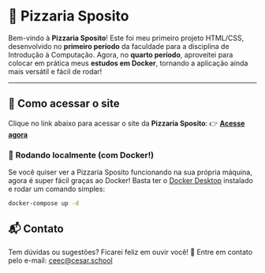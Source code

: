 # 🍕 **Pizzaria Sposito**

Bem-vindo à **Pizzaria Sposito**! Este foi meu primeiro projeto HTML/CSS, desenvolvido no **primeiro período** da faculdade para a disciplina de Introdução à Computação. Agora, no **quarto período**, aproveitei para colocar em prática meus **estudos em Docker**, tornando a aplicação ainda mais versátil e fácil de rodar!

---

## 🚀 **Como acessar o site**

Clique no link abaixo para acessar o site da **Pizzaria Sposito**: 👉 [**Acesse agora**](https://carlosesposito22.github.io/Pizzaria-Sposito/)

### 🐳 **Rodando localmente (com Docker!)**

Se você quiser ver a Pizzaria Sposito funcionando na sua própria máquina, agora é super fácil graças ao Docker! Basta ter o [Docker Desktop](https://www.docker.com/products/docker-desktop/) instalado e rodar um comando simples:

```bash
docker-compose up -d
```

## 📬 Contato

Tem dúvidas ou sugestões? Ficarei feliz em ouvir você!
📧 Entre em contato pelo e-mail: ceec@cesar.school
